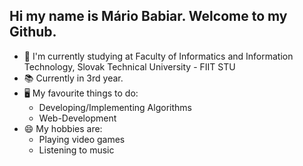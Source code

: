 ## Hi my name is Mário Babiar. Welcome to my Github.
- 🌱 I'm currently studying at Faculty of Informatics and Information Technology, Slovak Technical University - FIIT STU
- 📚 Currently in 3rd year.
- 🖥️ My favourite things to do: 
    - Developing/Implementing Algorithms
    - Web-Development
- 😄 My hobbies are:
    - Playing video games
    - Listening to music
